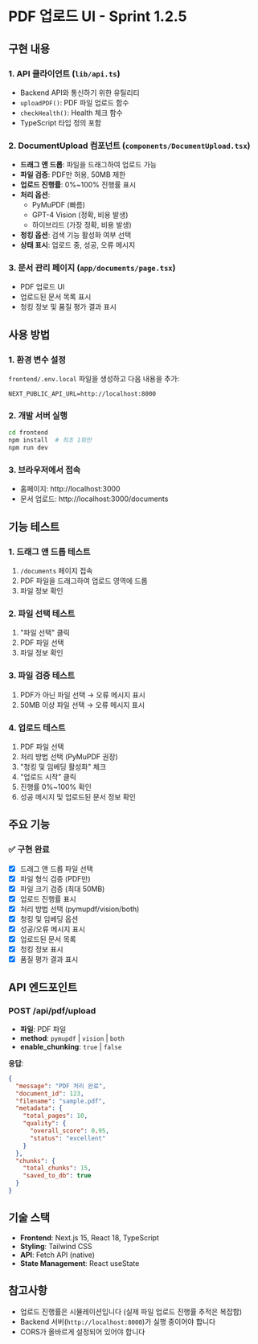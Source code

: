 # PDF 업로드 UI - Sprint 1.2.5

## 구현 내용

### 1. API 클라이언트 (`lib/api.ts`)
- Backend API와 통신하기 위한 유틸리티
- `uploadPDF()`: PDF 파일 업로드 함수
- `checkHealth()`: Health 체크 함수
- TypeScript 타입 정의 포함

### 2. DocumentUpload 컴포넌트 (`components/DocumentUpload.tsx`)
- **드래그 앤 드롭**: 파일을 드래그하여 업로드 가능
- **파일 검증**: PDF만 허용, 50MB 제한
- **업로드 진행률**: 0%~100% 진행률 표시
- **처리 옵션**: 
  - PyMuPDF (빠름)
  - GPT-4 Vision (정확, 비용 발생)
  - 하이브리드 (가장 정확, 비용 발생)
- **청킹 옵션**: 검색 기능 활성화 여부 선택
- **상태 표시**: 업로드 중, 성공, 오류 메시지

### 3. 문서 관리 페이지 (`app/documents/page.tsx`)
- PDF 업로드 UI
- 업로드된 문서 목록 표시
- 청킹 정보 및 품질 평가 결과 표시

## 사용 방법

### 1. 환경 변수 설정

`frontend/.env.local` 파일을 생성하고 다음 내용을 추가:

```env
NEXT_PUBLIC_API_URL=http://localhost:8000
```

### 2. 개발 서버 실행

```bash
cd frontend
npm install  # 최초 1회만
npm run dev
```

### 3. 브라우저에서 접속

- 홈페이지: http://localhost:3000
- 문서 업로드: http://localhost:3000/documents

## 기능 테스트

### 1. 드래그 앤 드롭 테스트
1. `/documents` 페이지 접속
2. PDF 파일을 드래그하여 업로드 영역에 드롭
3. 파일 정보 확인

### 2. 파일 선택 테스트
1. "파일 선택" 클릭
2. PDF 파일 선택
3. 파일 정보 확인

### 3. 파일 검증 테스트
1. PDF가 아닌 파일 선택 → 오류 메시지 표시
2. 50MB 이상 파일 선택 → 오류 메시지 표시

### 4. 업로드 테스트
1. PDF 파일 선택
2. 처리 방법 선택 (PyMuPDF 권장)
3. "청킹 및 임베딩 활성화" 체크
4. "업로드 시작" 클릭
5. 진행률 0%~100% 확인
6. 성공 메시지 및 업로드된 문서 정보 확인

## 주요 기능

### ✅ 구현 완료
- [x] 드래그 앤 드롭 파일 선택
- [x] 파일 형식 검증 (PDF만)
- [x] 파일 크기 검증 (최대 50MB)
- [x] 업로드 진행률 표시
- [x] 처리 방법 선택 (pymupdf/vision/both)
- [x] 청킹 및 임베딩 옵션
- [x] 성공/오류 메시지 표시
- [x] 업로드된 문서 목록
- [x] 청킹 정보 표시
- [x] 품질 평가 결과 표시

## API 엔드포인트

### POST /api/pdf/upload
- **파일**: PDF 파일
- **method**: `pymupdf` | `vision` | `both`
- **enable_chunking**: `true` | `false`

**응답**:
```json
{
  "message": "PDF 처리 완료",
  "document_id": 123,
  "filename": "sample.pdf",
  "metadata": {
    "total_pages": 10,
    "quality": {
      "overall_score": 0.95,
      "status": "excellent"
    }
  },
  "chunks": {
    "total_chunks": 15,
    "saved_to_db": true
  }
}
```

## 기술 스택

- **Frontend**: Next.js 15, React 18, TypeScript
- **Styling**: Tailwind CSS
- **API**: Fetch API (native)
- **State Management**: React useState

## 참고사항

- 업로드 진행률은 시뮬레이션입니다 (실제 파일 업로드 진행률 추적은 복잡함)
- Backend 서버(`http://localhost:8000`)가 실행 중이어야 합니다
- CORS가 올바르게 설정되어 있어야 합니다

